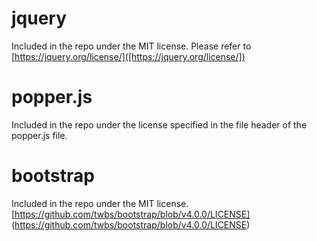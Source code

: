 # jquery
Included in the repo under the MIT license.
Please refer to [https://jquery.org/license/]([https://jquery.org/license/])

# popper.js
Included in the repo under the license specified in the file header of the popper.js file.

# bootstrap
Included in the repo under the MIT license.
[https://github.com/twbs/bootstrap/blob/v4.0.0/LICENSE]
(https://github.com/twbs/bootstrap/blob/v4.0.0/LICENSE)

